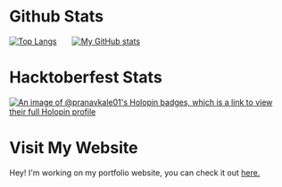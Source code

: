 # Github Stats

[![Top Langs](https://github-readme-stats.vercel.app/api/top-langs/?username=pranav-kale-01&layout=donut)](https://github.com/pranav-kale-01/github-readme-stats)       [![My GitHub stats](https://github-readme-stats.vercel.app/api?username=pranav-kale-01)](https://github.com/pranav-kale-01/github-readme-stats)
    
# Hacktoberfest Stats

[![An image of @pranavkale01's Holopin badges, which is a link to view their full Holopin profile](https://holopin.me/pranavkale01)](https://holopin.io/@pranavkale01)

# Visit My Website

Hey! I'm working on my portfolio website, you can check it out [here.](pranav-kale-013.vercel.app)

